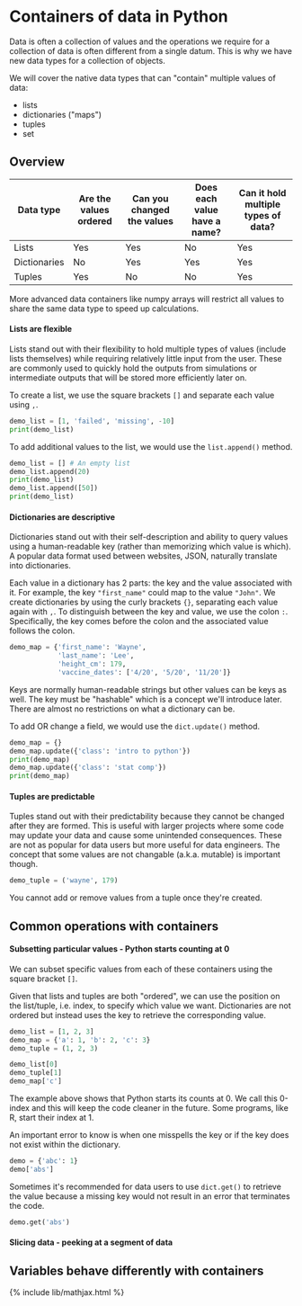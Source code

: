 # Containers of data in Python

Data is often a collection of values and the operations we require
for a collection of data is often different from a single datum.
This is why we have new data types for a collection of objects.

We will cover the native data types that can "contain" multiple
values of data:
- lists
- dictionaries ("maps")
- tuples
- set

## Overview

|Data type|Are the values ordered|Can you changed the values|Does each value have a name?|Can it hold multiple types of data?|
|---|---|---|---|---|
|Lists|Yes|Yes|No|Yes|
|Dictionaries|No|Yes|Yes|Yes|
|Tuples|Yes|No|No|Yes|

More advanced data containers like numpy arrays will restrict all values to
share the same data type to speed up calculations.

#### Lists are flexible
Lists stand out with their flexibility to hold multiple types
of values (include lists themselves) while requiring relatively little input
from the user.
These are commonly used to quickly hold the outputs from simulations
or intermediate outputs that will be stored more efficiently later on.

To create a list, we use the square brackets `[]` and separate
each value using `,`.
```python
demo_list = [1, 'failed', 'missing', -10]
print(demo_list)
```

To add additional values to the list, we would use the `list.append()` method.
```python
demo_list = [] # An empty list
demo_list.append(20)
print(demo_list)
demo_list.append([50])
print(demo_list)
```

#### Dictionaries are descriptive
Dictionaries stand out with their self-description and ability to query values
using a human-readable key (rather than memorizing which value is which).
A popular data format used between websites, JSON, naturally translate into
dictionaries.

Each value in a dictionary has 2 parts: the key and the value associated with it.
For example, the key `"first_name"` could map to the value `"John"`.
We create dictionaries by using the curly brackets `{}`, separating each value
again with `,`. To distinguish between the key and value, we use the colon `:`.
Specifically, the key comes before the colon and the associated value follows the colon.
```python
demo_map = {'first_name': 'Wayne',
            'last_name': 'Lee',
            'height_cm': 179,
            'vaccine_dates': ['4/20', '5/20', '11/20']}
```

Keys are normally human-readable strings but other values can be keys as well. 
The key must be "hashable" which is a concept we'll introduce later. There are
almost no restrictions on what a dictionary can be.

To add OR change a field, we would use the `dict.update()` method.
```python
demo_map = {}
demo_map.update({'class': 'intro to python'})
print(demo_map)
demo_map.update({'class': 'stat comp'})
print(demo_map)
```

#### Tuples are predictable
Tuples stand out with their predictability because they cannot be changed
after they are formed. This is useful with larger projects where some code
may update your data and cause some unintended consequences.
These are not as popular for data users but more useful for data engineers.
The concept that some values are not changable (a.k.a. mutable) is important though.

```python
demo_tuple = ('wayne', 179)
```

You cannot add or remove values from a tuple once they're created.

## Common operations with containers

#### Subsetting particular values - Python starts counting at 0
We can subset specific values from each of these containers using the square
bracket `[]`.

Given that lists and tuples are both "ordered", we can use the position
on the list/tuple, i.e. index, to specify which value we want. Dictionaries
are not ordered but instead uses the key to retrieve the corresponding value.

```python
demo_list = [1, 2, 3]
demo_map = {'a': 1, 'b': 2, 'c': 3}
demo_tuple = (1, 2, 3)

demo_list[0]
demo_tuple[1]
demo_map['c']
```

The example above shows that Python starts its counts at 0. We call this
0-index and this will keep the code cleaner in the future. Some programs,
like R, start their index at 1.

An important error to know is when one misspells the key or if the key
does not exist within the dictionary.

```python
demo = {'abc': 1}
demo['abs']
```

Sometimes it's recommended for data users to use `dict.get()` to retrieve
the value because a missing key would not result in an error that terminates
the code.
```python
demo.get('abs')
```

#### Slicing data - peeking at a segment of data


## Variables behave differently with containers



{% include lib/mathjax.html %}
